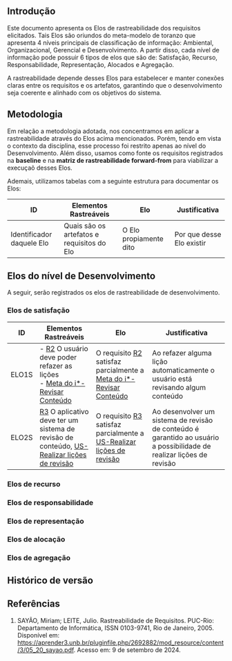 ## Introdução

Este documento apresenta os Elos de rastreabilidade dos requisitos elicitados. Tais Elos são oriundos do meta-modelo de toranzo que apresenta 4 níveis principais de classificação de informação: Ambiental, Organizacional, Gerencial e Desenvolvimento. A partir disso, cada nível de informação pode possuir 6 tipos de elos que são de: Satisfação, Recurso, Responsabilidade, Representação, Alocados e Agregação.

A rastreabilidade depende desses Elos para estabelecer e manter conexões claras entre os requisitos e os artefatos, garantindo que o desenvolvimento seja coerente e alinhado com os objetivos do sistema.

## Metodologia

Em relação a metodologia adotada, nos concentramos em aplicar a rastreabilidade através do Elos acima mencionados. Porém, tendo em vista o contexto da disciplina, esse processo foi restrito apenas ao nível do Desenvolvimento. Além disso, usamos como fonte os requisitos registrados na **baseline** e na **matriz de rastreabilidade forward-from** para viabilizar a execuçaõ desses Elos.

Ademais, utilizamos tabelas com a seguinte estrutura para documentar os Elos:

|ID| Elementos Rastreáveis| Elo | Justificativa |
|--|----------------------|-----|---------------|
|Identificador daquele Elo| Quais são os artefatos e requisitos do Elo |O Elo propiamente dito | Por que desse Elo existir|

## Elos do nível de Desenvolvimento

A seguir, serão registrados os elos de rastreabilidade de desenvolvimento.

### Elos de satisfação

|ID| Elementos Rastreáveis| Elo | Justificativa |
|--|----------------------|-----|---------------|
|ELO1S| - [R2]() O usuário deve poder refazer as lições <br> - [Meta do i*- Revisar Conteúdo]()  | O requisito [R2]() satisfaz parcialmente a [Meta do i*- Revisar Conteúdo]() | Ao refazer alguma lição automaticamente o usuário está revisando algum conteúdo | 
|ELO2S| [R3]() 	O aplicativo deve ter um sistema de revisão de conteúdo, [US-Realizar lições de revisão]() | O requisito [R3]() satisfaz parcialmente a [US-Realizar lições de revisão]()   | Ao desenvolver um sistema de revisão de conteúdo é garantido ao usuário a possibilidade de realizar lições de revisão |


### Elos de recurso

### Elos de responsabilidade

### Elos de representação

### Elos de alocação

### Elos de agregação

## Histórico de versão

## Referências

1. SAYÃO, Miriam; LEITE, Julio. Rastreabilidade de Requisitos. PUC-Rio: Departamento de Informática, ISSN 0103-9741, Rio de Janeiro, 2005. Disponível em: https://aprender3.unb.br/pluginfile.php/2692882/mod_resource/content/3/05_20_sayao.pdf. Acesso em: 9 de setembro de 2024.

